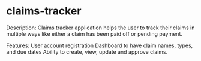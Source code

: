 # claims-tracker

Description: Claims tracker application helps the user to track their claims in multiple ways like either a claim has been paid off or pending payment.

Features:
  User account registration
  Dashboard to have claim names, types, and due dates
  Ability to create, view, update and approve claims.
